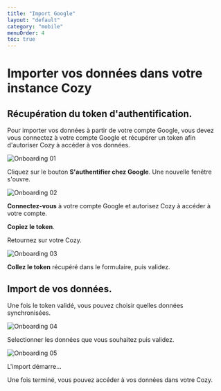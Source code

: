 ```yaml
---
title: "Import Google"
layout: "default"
category: "mobile"
menuOrder: 4
toc: true
---
```


# Importer vos données dans votre instance Cozy

## Récupération du token d'authentification.

Pour importer vos données à partir de votre compte Google, vous devez vous connectez à votre compte Google et récupérer un token afin d'autoriser Cozy à accéder à vos données.

![Onboarding 01](/assets/images/onboarding/01_fr.png)

Cliquez sur le bouton **S'authentifier chez Google**.
Une nouvelle fenêtre s'ouvre.

![Onboarding 02](/assets/images/onboarding/02.png)

**Connectez-vous** à votre compte Google et autorisez Cozy à accéder à votre compte.

**Copiez le token**.

Retournez sur votre Cozy.

![Onboarding 03](/assets/images/onboarding/03_fr.png)

**Collez le token** récupéré dans le formulaire, puis validez.


## Import de vos données.

Une fois le token validé, vous pouvez choisir quelles données synchronisées.

![Onboarding 04](/assets/images/onboarding/04_fr.png)

Selectionner les données que vous souhaitez puis validez.

![Onboarding 05](/assets/images/onboarding/05_fr.png)

L'import démarre...

Une fois terminé, vous pouvez accéder à vos données dans votre Cozy.

